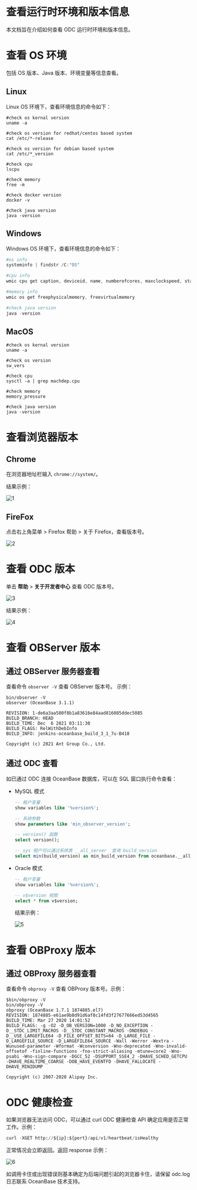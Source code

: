 # 查看运行时环境和版本信息

本文档旨在介绍如何查看 ODC 运行时环境和版本信息。

# 查看 OS 环境

包括 OS 版本、Java 版本、环境变量等信息查看。

## Linux

Linux OS 环境下，查看环境信息的命令如下：

```shell
#check os kernal version
uname -a

#check os version for redhat/centos based system
cat /etc/*-release

#check os version for debian based system
cat /etc/*_version

#check cpu
lscpu

#check memory
free -m

#check docker version
docker -v

#check java version
java -version
```

## Windows

Windows OS 环境下，查看环境信息的命令如下：

```powershell
#os info
systeminfo | findstr /C:"OS"

#cpu info
wmic cpu get caption, deviceid, name, numberofcores, maxclockspeed, status

#memory info
wmic os get freephysicalmemory, freevirtualmemory

#check java version
java -version
```

## MacOS


```shell
#check os kernal version
uname -a

#check os version
sw_vers

#check cpu
sysctl -a | grep machdep.cpu

#check memory
memory_pressure

#check java version
java -version
```

# 查看浏览器版本

## Chrome

在浏览器地址栏输入 `chrome://system/`。

结果示例：

![1](https://obbusiness-private.oss-cn-shanghai.aliyuncs.com/doc/img/odc/KB/2.database-connection/1.view-runtime-environment-and-version-information/1.png)

## FireFox

点击右上角菜单 > Firefox 帮助 > 关于 Firefox，查看版本号。

![2](https://obbusiness-private.oss-cn-shanghai.aliyuncs.com/doc/img/odc/KB/2.database-connection/1.view-runtime-environment-and-version-information/2.png)


# 查看 ODC 版本

单击 **帮助** > **关于开发者中心** 查看 ODC 版本号。

![3](https://obbusiness-private.oss-cn-shanghai.aliyuncs.com/doc/img/odc/KB/2.database-connection/1.view-runtime-environment-and-version-information/3.png)

结果示例：

![4](https://obbusiness-private.oss-cn-shanghai.aliyuncs.com/doc/img/odc/KB/2.database-connection/1.view-runtime-environment-and-version-information/4.png)

# 查看 OBServer 版本

## 通过 OBServer 服务器查看

查看命令 `observer -V` 查看 OBServer 版本号。 示例：

```shell
bin/observer -V
observer (OceanBase 3.1.1)

REVISION: 1-de6a3aa580f8b1a83616e84aad816085ddec5085
BUILD_BRANCH: HEAD
BUILD_TIME: Dec  6 2021 03:11:30
BUILD_FLAGS: RelWithDebInfo
BUILD_INFO: jenkins-oceanbase_build_3_1_7u-B418

Copyright (c) 2021 Ant Group Co., Ltd.
```

## 通过 ODC 查看

如已通过 ODC 连接 OceanBase 数据库，可以在 SQL 窗口执行命令查看：

- MySQL 模式

    ```sql
    -- 租户变量
    show variables like '%version%';

    -- 系统参数
    show parameters like 'min_observer_version';

    -- version() 函数
    select version();

    -- sys 租户可以通过系统表 __all_server  查询 build_version
    select min(build_version) as min_build_version from oceanbase.__all_server;
    ```

- Oracle 模式

    ```sql
    -- 租户变量
    show variables like '%version%';

    -- v$version 视图
    select * from v$version;
    ```

    结果示例：


    ![5](https://obbusiness-private.oss-cn-shanghai.aliyuncs.com/doc/img/odc/KB/2.database-connection/1.view-runtime-environment-and-version-information/5.png)


# 查看 OBProxy 版本


## 通过 OBProxy 服务器查看

查看命令 `obproxy -V` 查看 OBProxy 版本号。示例：

```shell
$bin/obproxy -V
bin/obproxy -V
obproxy (OceanBase 1.7.1 1874885.el7)
REVISION: 1874885-e61ae9b8d91d6af8c14fd3f27677666ed53d4565
BUILD_TIME: Mar 27 2020 14:01:52
BUILD_FLAGS: -g -O2 -D_OB_VERSION=1000 -D_NO_EXCEPTION -D__STDC_LIMIT_MACROS -D__STDC_CONSTANT_MACROS -DNDEBUG -D__USE_LARGEFILE64 -D_FILE_OFFSET_BITS=64 -D_LARGE_FILE -D_LARGEFILE_SOURCE -D_LARGEFILE64_SOURCE -Wall -Werror -Wextra -Wunused-parameter -Wformat -Wconversion -Wno-deprecated -Wno-invalid-offsetof -finline-functions -fno-strict-aliasing -mtune=core2 -Wno-psabi -Wno-sign-compare -DGCC_52 -DSUPPORT_SSE4_2 -DHAVE_SCHED_GETCPU -DHAVE_REALTIME_COARSE -DOB_HAVE_EVENTFD -DHAVE_FALLOCATE -DHAVE_MINIDUMP

Copyright (c) 2007-2020 Alipay Inc.
```

# ODC 健康检查

如果浏览器无法访问 ODC，可以通过 curl ODC 健康检查 API 确定应用是否正常工作。示例：

```sql
curl -XGET http://${ip}:${port}/api/v1/heartbeat/isHealthy
```

正常情况会立即返回。返回 response 示例：

![6](https://obbusiness-private.oss-cn-shanghai.aliyuncs.com/doc/img/odc/KB/2.database-connection/1.view-runtime-environment-and-version-information/6.png)

如调用卡住或出现错误则基本确定为后端问题引起的浏览器卡住，请保留 odc.log 日志联系 OceanBase 技术支持。



